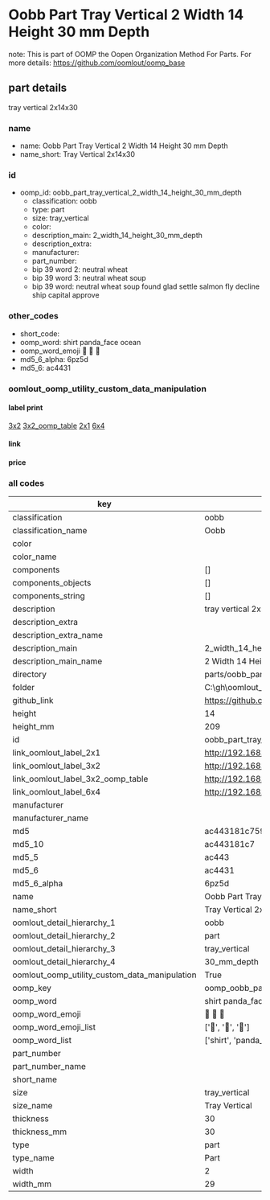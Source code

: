 # Oobb Part Tray Vertical 2 Width 14 Height 30 mm Depth  

note: This is part of OOMP the Oopen Organization Method For Parts. For more details: https://github.com/oomlout/oomp_base

##  part details
  



tray vertical 2x14x30



### name
* name: Oobb Part Tray Vertical 2 Width 14 Height 30 mm Depth
* name_short: Tray Vertical 2x14x30 
### id
* oomp_id: oobb_part_tray_vertical_2_width_14_height_30_mm_depth
  * classification: oobb
  * type: part
  * size: tray_vertical
  * color: 
  * description_main: 2_width_14_height_30_mm_depth
  * description_extra: 
  * manufacturer: 
  * part_number: 
  * bip 39 word 2: neutral wheat
  * bip 39 word 3: neutral wheat soup
  * bip 39 word: neutral wheat soup found glad settle salmon fly decline ship capital approve

### other_codes
* short_code: 
* oomp_word: shirt panda_face ocean
* oomp_word_emoji :shirt: :panda_face: :ocean:
* md5_6_alpha: 6pz5d
* md5_6: ac4431






### oomlout_oomp_utility_custom_data_manipulation
#### label print
[3x2](http://192.168.1.245:1112/?label=oomp%206pz5d)
[3x2_oomp_table](http://192.168.1.108:1112/?label=oomp%206pz5d)
[2x1](http://192.168.1.242:1112/?label=oomp%206pz5d)
[6x4](http://192.168.1.55:1112/?label=oomp%206pz5d)    

#### link

                              

#### price







### all codes 
| key | value |  
| --- | --- |  
| classification | oobb |  
| classification_name | Oobb |  
| color |  |  
| color_name |  |  
| components | [] |  
| components_objects | [] |  
| components_string | [] |  
| description | tray vertical 2x14x30 |  
| description_extra |  |  
| description_extra_name |  |  
| description_main | 2_width_14_height_30_mm_depth |  
| description_main_name | 2 Width 14 Height 30 mm Depth |  
| directory | parts/oobb_part_tray_vertical_2_width_14_height_30_mm_depth |  
| folder | C:\gh\oomlout_oobb_version_4_generated_parts\parts\oobb_part_tray_vertical_2_width_14_height_30_mm_depth |  
| github_link | https://github.com/oomlout/oomlout_oomp_part_src/tree/main/parts/oobb_part_tray_vertical_2_width_14_height_30_mm_depth |  
| height | 14 |  
| height_mm | 209 |  
| id | oobb_part_tray_vertical_2_width_14_height_30_mm_depth |  
| link_oomlout_label_2x1 | http://192.168.1.242:1112/?label=oomp%206pz5d |  
| link_oomlout_label_3x2 | http://192.168.1.245:1112/?label=oomp%206pz5d |  
| link_oomlout_label_3x2_oomp_table | http://192.168.1.108:1112/?label=oomp%206pz5d |  
| link_oomlout_label_6x4 | http://192.168.1.55:1112/?label=oomp%206pz5d |  
| manufacturer |  |  
| manufacturer_name |  |  
| md5 | ac443181c759f7cf11b145c39ffe7ca7 |  
| md5_10 | ac443181c7 |  
| md5_5 | ac443 |  
| md5_6 | ac4431 |  
| md5_6_alpha | 6pz5d |  
| name | Oobb Part Tray Vertical 2 Width 14 Height 30 mm Depth |  
| name_short | Tray Vertical 2x14x30  |  
| oomlout_detail_hierarchy_1 | oobb |  
| oomlout_detail_hierarchy_2 | part |  
| oomlout_detail_hierarchy_3 | tray_vertical |  
| oomlout_detail_hierarchy_4 | 30_mm_depth |  
| oomlout_oomp_utility_custom_data_manipulation | True |  
| oomp_key | oomp_oobb_part_tray_vertical_2_width_14_height_30_mm_depth |  
| oomp_word | shirt panda_face ocean |  
| oomp_word_emoji | :shirt: :panda_face: :ocean: |  
| oomp_word_emoji_list | [':shirt:', ':panda_face:', ':ocean:'] |  
| oomp_word_list | ['shirt', 'panda_face', 'ocean'] |  
| part_number |  |  
| part_number_name |  |  
| short_name |  |  
| size | tray_vertical |  
| size_name | Tray Vertical |  
| thickness | 30 |  
| thickness_mm | 30 |  
| type | part |  
| type_name | Part |  
| width | 2 |  
| width_mm | 29 |  
